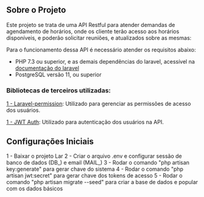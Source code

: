 ## Sobre o Projeto

Este projeto se trata de uma API Restful para atender demandas de agendamento de horários, onde os cliente terão acesso aos horários disponíveis, e poderão solicitar reuniões, e atualizados sobre as mesmas:

Para o funcionamento dessa API é necessário atender os requisitos abaixo:
 - PHP 7.3 ou superior, e as demais dependências do laravel, acessível na [documentação do laravel](https://laravel.com/docs/8.x#server-requirements)
 - PostgreSQL versão 11, ou superior

### Bibliotecas de terceiros utilizadas:

[1 - Laravel-permission](https://spatie.be/docs/laravel-permission/v3/introduction): Utilizado para gerenciar as permissões de acesso dos usuários.

[1 - JWT Auth](https://github.com/tymondesigns/jwt-auth): Utilizado para autenticação dos usuários na API.

## Configurações Iniciais

1 - Baixar o projeto Lar
2 - Criar o arquivo .env e configurar sessão de banco de dados (DB_) e email (MAIL_)
3 - Rodar o comando "php artisan key:generate" para gerar chave do sistema
4 - Rodar o comando "php artisan jwt:secret" para gerar chave dos tokens de acesso
5 - Rodar o comando "php artisan migrate --seed" para criar a base de dados e popular com os dados básicos
